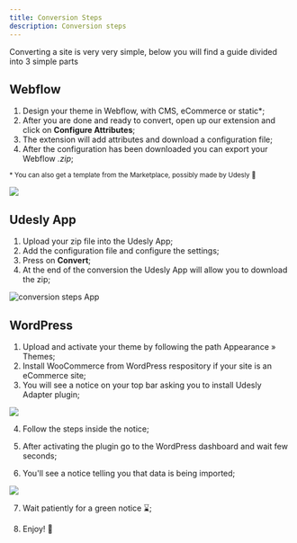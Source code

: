```yaml
---
title: Conversion Steps
description: Conversion steps
---
```


Converting a site is very very simple, below you will find a guide divided into 3 simple parts

## Webflow

1.  Design your theme in Webflow, with CMS, eCommerce or static*; 
2.  After you are done and ready to convert, open up our extension and click on **Configure Attributes**;
3.  The extension will add attributes and download a configuration file;
4.  After the configuration has been downloaded you can export your Webflow *.zip*;

<small>* You can also get a template from the Marketplace, possibly made by Udesly 🥰</small>

![](/images/wf-to-wp-attributes.png.png)

## Udesly App

1. Upload your zip file into the Udesly App;
2. Add the configuration file and configure the settings;
3. Press on **Convert**;
4. At the end of the conversion the Udesly App will allow you to download the zip;

![conversion steps App](/images/conversion-app.png)

## WordPress

1. Upload and activate your theme by following the path Appearance » Themes;
2. Install WooCommerce from WordPress respository if your site is an eCommerce site;
3. You will see a notice on your top bar asking you to install Udesly Adapter plugin;

![](/images/udesly-adapter-plugin.png)

4. Follow the steps inside the notice;

5. After activating the plugin go to the WordPress dashboard and wait few seconds;

6. You'll see a notice telling you that data is being imported;

![](/images/udesly-notice.png)

7. Wait patiently for a green notice ⌛;

8. Enjoy! 🥳